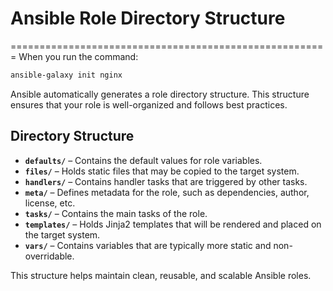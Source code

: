 # Ansible Role Directory Structure

=======================================================
When you run the command:

```sh
ansible-galaxy init nginx
```

Ansible automatically generates a role directory structure. This structure ensures that your role is well-organized and follows best practices.

## Directory Structure

- **`defaults/`** – Contains the default values for role variables.
- **`files/`** – Holds static files that may be copied to the target system.
- **`handlers/`** – Contains handler tasks that are triggered by other tasks.
- **`meta/`** – Defines metadata for the role, such as dependencies, author, license, etc.
- **`tasks/`** – Contains the main tasks of the role.
- **`templates/`** – Holds Jinja2 templates that will be rendered and placed on the target system.
- **`vars/`** – Contains variables that are typically more static and non-overridable.

This structure helps maintain clean, reusable, and scalable Ansible roles.

